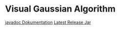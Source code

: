 # Visual Gaussian Algorithm

[javadoc Dokumentation](http://yves.vos.codes/algorithmen/gauss-algorithm-java-feb1/index-all.html)
[Latest Release Jar](https://github.com/yves147/visualGaussianAlgorithm/releases/download/0.1-1/release.jar)
